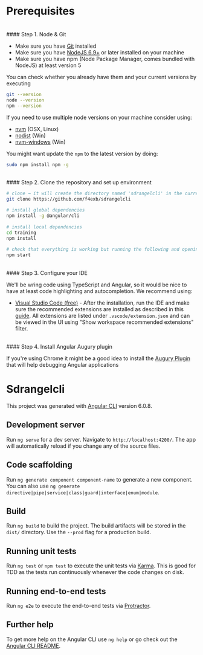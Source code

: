 # Prerequisites

</br>
#### Step 1. Node & Git

* Make sure you have [Git](https://www.git-scm.com) installed 
* Make sure you have [NodeJS 6.9+](https://nodejs.org/) or later installed on your machine
* Make sure you have npm (Node Package Manager, comes bundled with NodeJS) at least version 5

You can check whether you already have them and your current versions by executing 

```bash
git --version
node --version
npm --version
```

If you need to use multiple node versions on your machine consider using:
* [nvm](https://github.com/creationix/nvm) (OSX, Linux)
* [nodist](https://github.com/marcelklehr/nodist) (Win)
* [nvm-windows](https://github.com/coreybutler/nvm-windows) (Win)

You might want update the `npm` to the latest version by doing:

```bash
sudo npm install npm -g
```
</br>
#### Step 2. Clone the repository and set up environment

```bash
# clone → it will create the directory named 'sdrangelcli' in the current one
git clone https://github.com/f4exb/sdrangelcli

# install global dependencies
npm install -g @angular/cli
 
# install local dependencies
cd training
npm install
 
# check that everything is working but running the following and opening http://localhost:4200 in your browser afterwards
npm start
```
</br>
#### Step 3. Configure your IDE

We'll be wring code using TypeScript and Angular, so it would be nice to have at least code highlighting and autocompletion.
We recommend using:

* [Visual Studio Code (free)](https://code.visualstudio.com/Download) - After the installation, run the IDE and make sure the recommended extensions are installed as described in this [guide](https://code.visualstudio.com/docs/editor/extension-gallery#_workspace-recommended-extensions). All extensions are listed under `.vscode/extension.json` and can be viewed in the UI using "Show workspace recommended extensions" filter.

</br>
#### Step 4. Install Angular Augury plugin

If you're using Chrome it might be a good idea to install the [Augury Plugin](https://augury.angular.io) that will help debugging Angular applications

# Sdrangelcli

This project was generated with [Angular CLI](https://github.com/angular/angular-cli) version 6.0.8.

## Development server

Run `ng serve` for a dev server. Navigate to `http://localhost:4200/`. The app will automatically reload if you change any of the source files.

## Code scaffolding

Run `ng generate component component-name` to generate a new component. You can also use `ng generate directive|pipe|service|class|guard|interface|enum|module`.

## Build

Run `ng build` to build the project. The build artifacts will be stored in the `dist/` directory. Use the `--prod` flag for a production build.

## Running unit tests

Run `ng test` or `npm test` to execute the unit tests via [Karma](https://karma-runner.github.io). This is good for TDD as the tests run continuously whenever the code changes on disk.

## Running end-to-end tests

Run `ng e2e` to execute the end-to-end tests via [Protractor](http://www.protractortest.org/).

## Further help

To get more help on the Angular CLI use `ng help` or go check out the [Angular CLI README](https://github.com/angular/angular-cli/blob/master/README.md).
